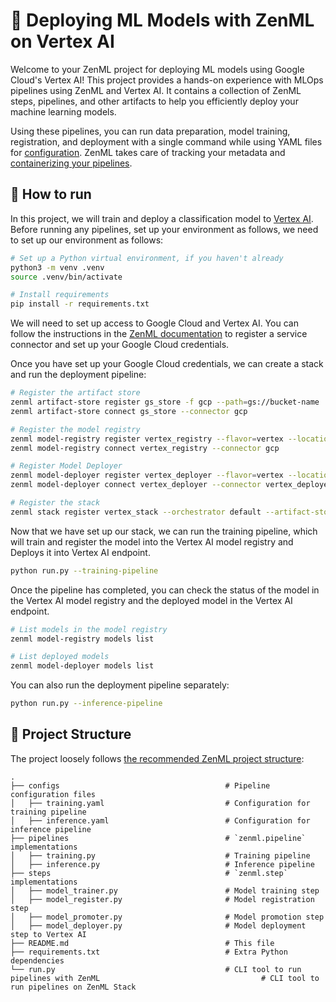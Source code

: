 # 🚀 Deploying ML Models with ZenML on Vertex AI


Welcome to your ZenML project for deploying ML models using Google Cloud's Vertex AI! This project provides a hands-on experience with MLOps pipelines using ZenML and Vertex AI. It contains a collection of ZenML steps, pipelines, and other artifacts to help you efficiently deploy your machine learning models.

Using these pipelines, you can run data preparation, model training, registration, and deployment with a single command while using YAML files for [configuration](https://docs.zenml.io/user-guide/production-guide/configure-pipeline). ZenML takes care of tracking your metadata and [containerizing your pipelines](https://docs.zenml.io/how-to/customize-docker-builds).


## 🏃 How to run

In this project, we will train and deploy a classification model to [Vertex AI](https://cloud.google.com/vertex-ai). Before running any pipelines, set up your environment as follows, we need to set up our environment as follows:

```bash
# Set up a Python virtual environment, if you haven't already
python3 -m venv .venv
source .venv/bin/activate

# Install requirements
pip install -r requirements.txt
```

We will need to set up access to Google Cloud and Vertex AI. You can follow the instructions in the [ZenML documentation](https://docs.zenml.io/how-to/auth-management/gcp-service-connector)
to register a service connector and set up your Google Cloud credentials.

Once you have set up your Google Cloud credentials, we can create a stack and run the deployment pipeline:

```bash
# Register the artifact store
zenml artifact-store register gs_store -f gcp --path=gs://bucket-name
zenml artifact-store connect gs_store --connector gcp

# Register the model registry
zenml model-registry register vertex_registry --flavor=vertex --location=us-central1
zenml model-registry connect vertex_registry --connector gcp

# Register Model Deployer
zenml model-deployer register vertex_deployer --flavor=vertex --location=us-central1
zenml model-deployer connect vertex_deployer --connector vertex_deployer_connector

# Register the stack
zenml stack register vertex_stack --orchestrator default --artifact-store gs_store --model-registry vertex_registry --model-deployer vertex_deployer
```

Now that we have set up our stack, we can run the training pipeline, which will train and register the model into the Vertex AI model registry and Deploys it into Vertex AI endpoint.

```bash
python run.py --training-pipeline
```

Once the pipeline has completed, you can check the status of the model in the Vertex AI model registry and the deployed model in the Vertex AI endpoint.

```bash
# List models in the model registry
zenml model-registry models list

# List deployed models
zenml model-deployer models list
```

You can also run the deployment pipeline separately:

```bash
python run.py --inference-pipeline
```


## 📜 Project Structure

The project loosely follows [the recommended ZenML project structure](https://docs.zenml.io/how-to/setting-up-a-project-repository/best-practices):

```
.
├── configs                                     # Pipeline configuration files
│   ├── training.yaml                           # Configuration for training pipeline
│   ├── inference.yaml                          # Configuration for inference pipeline
├── pipelines                                   # `zenml.pipeline` implementations
│   ├── training.py                             # Training pipeline
│   ├── inference.py                            # Inference pipeline
├── steps                                       # `zenml.step` implementations
│   ├── model_trainer.py                        # Model training step
│   ├── model_register.py                       # Model registration step
│   ├── model_promoter.py                       # Model promotion step
│   ├── model_deployer.py                       # Model deployment step to Vertex AI
├── README.md                                   # This file
├── requirements.txt                            # Extra Python dependencies
└── run.py                                      # CLI tool to run pipelines with ZenML                                    # CLI tool to run pipelines on ZenML Stack
```